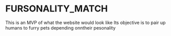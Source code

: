 # FURSONALITY_MATCH
This is an MVP of what the website would look like
Its objective is to pair up humans to furry pets depending onntheir pesonality 
